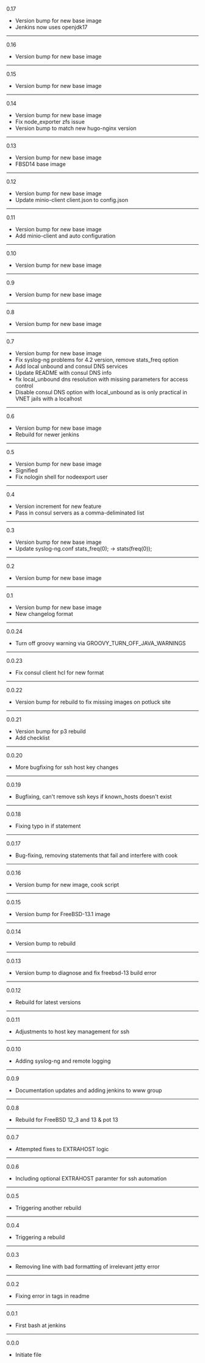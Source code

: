 0.17

* Version bump for new base image
* Jenkins now uses openjdk17

---

0.16

* Version bump for new base image

---

0.15

* Version bump for new base image

---

0.14

* Version bump for new base image
* Fix node_exporter zfs issue
* Version bump to match new hugo-nginx version

---

0.13

* Version bump for new base image
* FBSD14 base image

---

0.12

* Version bump for new base image
* Update minio-client client.json to config.json

---

0.11

* Version bump for new base image
* Add minio-client and auto configuration

---

0.10

* Version bump for new base image

---

0.9

* Version bump for new base image

---

0.8

* Version bump for new base image

---

0.7

* Version bump for new base image
* Fix syslog-ng problems for 4.2 version, remove stats_freq option
* Add local unbound and consul DNS services
* Update README with consul DNS info
* fix local_unbound dns resolution with missing parameters for access control
* Disable consul DNS option with local_unbound as is only practical in VNET jails with a localhost

---

0.6

* Version bump for new base image
* Rebuild for newer jenkins

---

0.5

* Version bump for new base image
* Signified
* Fix nologin shell for nodeexport user

---

0.4

* Version increment for new feature
* Pass in consul servers as a comma-deliminated list

---

0.3

* Version bump for new base image
* Update syslog-ng.conf stats_freq(0); -> stats(freq(0));

---

0.2

* Version bump for new base image

---

0.1

* Version bump for new base image
* New changelog format

---

0.0.24

* Turn off groovy warning via GROOVY_TURN_OFF_JAVA_WARNINGS

---

0.0.23

* Fix consul client hcl for new format

---

0.0.22

* Version bump for rebuild to fix missing images on potluck site

---

0.0.21

* Version bump for p3 rebuild
* Add checklist

---

0.0.20

* More bugfixing for ssh host key changes

---

0.0.19

* Bugfixing, can't remove ssh keys if known_hosts doesn't exist

---

0.0.18

* Fixing typo in if statement

---

0.0.17

* Bug-fixing, removing statements that fail and interfere with cook

---

0.0.16

* Version bump for new image, cook script

---

0.0.15

* Version bump for FreeBSD-13.1 image

---

0.0.14

* Version bump to rebuild

---

0.0.13

* Version bump to diagnose and fix freebsd-13 build error

---

0.0.12

* Rebuild for latest versions

---

0.0.11

* Adjustments to host key management for ssh

---

0.0.10

* Adding syslog-ng and remote logging

---

0.0.9

* Documentation updates and adding jenkins to www group

---

0.0.8

* Rebuild for FreeBSD 12_3 and 13 & pot 13

---

0.0.7

* Attempted fixes to EXTRAHOST logic

---

0.0.6

* Including optional EXTRAHOST paramter for ssh automation

---

0.0.5

* Triggering another rebuild

---

0.0.4

* Triggering a rebuild

---

0.0.3

* Removing line with bad formatting of irrelevant jetty error

---

0.0.2

* Fixing error in tags in readme

---

0.0.1

* First bash at jenkins

---

0.0.0

* Initiate file

